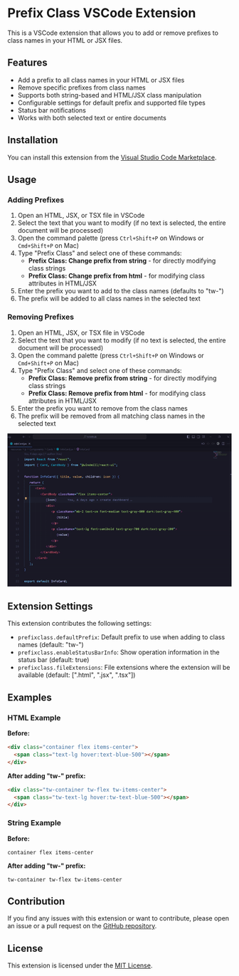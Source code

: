 # Prefix Class VSCode Extension

This is a VSCode extension that allows you to add or remove prefixes to class names in your HTML or JSX files.

## Features

- Add a prefix to all class names in your HTML or JSX files
- Remove specific prefixes from class names
- Supports both string-based and HTML/JSX class manipulation
- Configurable settings for default prefix and supported file types
- Status bar notifications
- Works with both selected text or entire documents

## Installation

You can install this extension from the [Visual Studio Code Marketplace](https://marketplace.visualstudio.com/items?itemName=Yensubldg.prefixclass).

## Usage

### Adding Prefixes

1. Open an HTML, JSX, or TSX file in VSCode
2. Select the text that you want to modify (if no text is selected, the entire document will be processed)
3. Open the command palette (press `Ctrl+Shift+P` on Windows or `Cmd+Shift+P` on Mac)
4. Type "Prefix Class" and select one of these commands:
   - **Prefix Class: Change prefix from string** - for directly modifying class strings
   - **Prefix Class: Change prefix from html** - for modifying class attributes in HTML/JSX
5. Enter the prefix you want to add to the class names (defaults to "tw-")
6. The prefix will be added to all class names in the selected text

### Removing Prefixes

1. Open an HTML, JSX, or TSX file in VSCode
2. Select the text that you want to modify (if no text is selected, the entire document will be processed)
3. Open the command palette (press `Ctrl+Shift+P` on Windows or `Cmd+Shift+P` on Mac)
4. Type "Prefix Class" and select one of these commands:
   - **Prefix Class: Remove prefix from string** - for directly modifying class strings
   - **Prefix Class: Remove prefix from html** - for modifying class attributes in HTML/JSX
5. Enter the prefix you want to remove from the class names
6. The prefix will be removed from all matching class names in the selected text

![Usage](images/usage.gif)

## Extension Settings

This extension contributes the following settings:

* `prefixclass.defaultPrefix`: Default prefix to use when adding to class names (default: "tw-")
* `prefixclass.enableStatusBarInfo`: Show operation information in the status bar (default: true)
* `prefixclass.fileExtensions`: File extensions where the extension will be available (default: [".html", ".jsx", ".tsx"])

## Examples

### HTML Example

**Before:**
```html
<div class="container flex items-center">
  <span class="text-lg hover:text-blue-500"></span>
</div>
```

**After adding "tw-" prefix:**
```html
<div class="tw-container tw-flex tw-items-center">
  <span class="tw-text-lg hover:tw-text-blue-500"></span>
</div>
```

### String Example

**Before:**
```
container flex items-center
```

**After adding "tw-" prefix:**
```
tw-container tw-flex tw-items-center
```

## Contribution

If you find any issues with this extension or want to contribute, please open an issue or a pull request on the [GitHub repository](https://github.com/yensubldg/prefix-class-vscode).

## License

This extension is licensed under the [MIT License](https://opensource.org/licenses/MIT).
